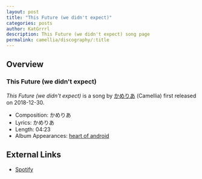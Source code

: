 ```yaml
---
layout: post
title: "This Future (we didn't expect)"
categories: posts
author: KatGrrrl
description: This Future (we didn't expect) song page
permalink: camellia/discography/:title
---
```


## Overview

### This Future (we didn't expect)

*This Future (we didn't expect)* is a song by [かめりあ](/camellia) (Camellia) first released on 2018-12-30.

* Composition: かめりあ
* Lyrics: かめりあ
* Length: 04:23
* Album Appearances: [heart of android](<{% link postsInclude/_posts/camellia/albums/heart-of-android/2023-12-21-heart-of-android.md %}>)

## External Links

* [Spotify](https://open.spotify.com/track/7wSmFJYz8qot1NTqNMYJKK?si=3cbbb373389948fb)
